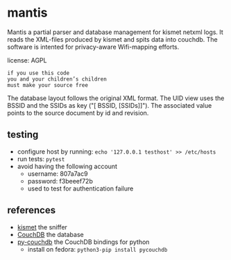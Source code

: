 mantis
======

Mantis a partial parser and database management for kismet netxml logs.
It reads the XML-files produced by kismet and spits data into couchdb.
The software is intented for privacy-aware Wifi-mapping efforts.

license: AGPL
```
if you use this code
you and your children’s children
must make your source free
```

The database layout follows the original XML format. The UID view uses the
BSSID and the SSIDs as key ("[ BSSID, [SSIDs]]"). The associated value points
to the source document by id and revision.

testing
-------
* configure host by running: ```echo '127.0.0.1	testhost' >> /etc/hosts```
* run tests: ```pytest```
* avoid having the following account
    * username: 807a7ac9
    * password: f3beeef72b
    * used to test for authentication failure

references
----------
* [kismet](http://www.kismetwireless.net/) the sniffer
* [CouchDB](http://www.couchdb.org) the database
* [py-couchdb](https://py-couchdb.readthedocs.org) the CouchDB bindings for python
    * install on fedora: ```python3-pip install pycouchdb```
